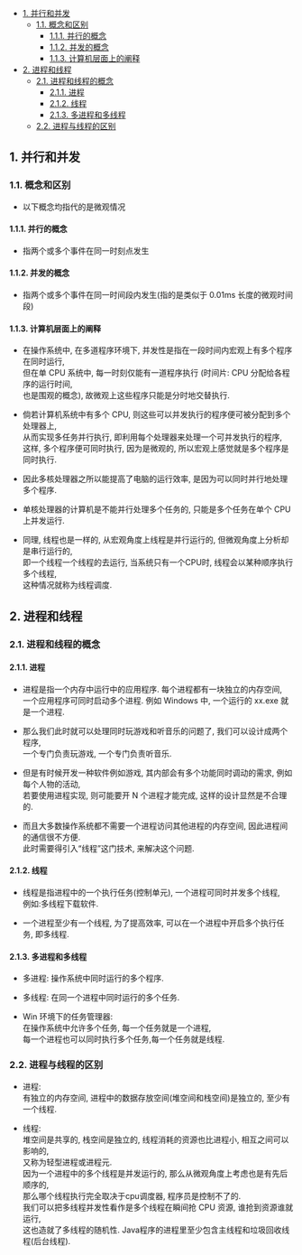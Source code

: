 <!-- TOC -->

- [1. 并行和并发](#1-并行和并发)
  - [1.1. 概念和区别](#11-概念和区别)
    - [1.1.1. 并行的概念](#111-并行的概念)
    - [1.1.2. 并发的概念](#112-并发的概念)
    - [1.1.3. 计算机层面上的阐释](#113-计算机层面上的阐释)
- [2. 进程和线程](#2-进程和线程)
  - [2.1. 进程和线程的概念](#21-进程和线程的概念)
    - [2.1.1. 进程](#211-进程)
    - [2.1.2. 线程](#212-线程)
    - [2.1.3. 多进程和多线程](#213-多进程和多线程)
  - [2.2. 进程与线程的区别](#22-进程与线程的区别)

<!-- /TOC -->

## 1. 并行和并发

### 1.1. 概念和区别
- 以下概念均指代的是微观情况

#### 1.1.1. 并行的概念
- 指两个或多个事件在同一时刻点发生

#### 1.1.2. 并发的概念
- 指两个或多个事件在同一时间段内发生(指的是类似于 0.01ms 长度的微观时间段)

#### 1.1.3. 计算机层面上的阐释
- 在操作系统中, 在多道程序环境下, 并发性是指在一段时间内宏观上有多个程序在同时运行,  
但在单 CPU 系统中, 每一时刻仅能有一道程序执行 (时间片: CPU 分配给各程序的运行时间,  
也是围观的概念), 故微观上这些程序只能是分时地交替执行.  

- 倘若计算机系统中有多个 CPU, 则这些可以并发执行的程序便可被分配到多个处理器上,  
从而实现多任务并行执行, 即利用每个处理器来处理一个可并发执行的程序,  
这样, 多个程序便可同时执行, 因为是微观的, 所以宏观上感觉就是多个程序是同时执行.  

- 因此多核处理器之所以能提高了电脑的运行效率, 是因为可以同时并行地处理多个程序.  

- 单核处理器的计算机是不能并行处理多个任务的, 只能是多个任务在单个 CPU 上并发运行.   

- 同理, 线程也是一样的, 从宏观角度上线程是并行运行的, 但微观角度上分析却是串行运行的,  
即一个线程一个线程的去运行, 当系统只有一个CPU时, 线程会以某种顺序执行多个线程,  
这种情况就称为线程调度. 

## 2. 进程和线程

### 2.1. 进程和线程的概念  

#### 2.1.1. 进程
- 进程是指一个内存中运行中的应用程序. 每个进程都有一块独立的内存空间,  
  一个应用程序可同时启动多个进程. 例如 Windows 中, 一个运行的 xx.exe 就是一个进程.  

- 那么我们此时就可以处理同时玩游戏和听音乐的问题了, 我们可以设计成两个程序,  
一个专门负责玩游戏, 一个专门负责听音乐.   

- 但是有时候开发一种软件例如游戏, 其内部会有多个功能同时调动的需求, 例如每个人物的活动,  
若要使用进程实现, 则可能要开 N 个进程才能完成, 这样的设计显然是不合理的.  

- 而且大多数操作系统都不需要一个进程访问其他进程的内存空间, 因此进程间的通信很不方便.  
此时需要得引入“线程”这门技术, 来解决这个问题.  

#### 2.1.2. 线程
- 线程是指进程中的一个执行任务(控制单元), 一个进程可同时并发多个线程,  
  例如:多线程下载软件.  

- 一个进程至少有一个线程, 为了提高效率, 可以在一个进程中开启多个执行任务, 即多线程.  

#### 2.1.3. 多进程和多线程
- 多进程: 操作系统中同时运行的多个程序.  
- 多线程: 在同一个进程中同时运行的多个任务.  

- Win 环境下的任务管理器:  
  在操作系统中允许多个任务, 每一个任务就是一个进程,  
  每一个进程也可以同时执行多个任务,每一个任务就是线程. 

### 2.2. 进程与线程的区别
- 进程:  
  有独立的内存空间, 进程中的数据存放空间(堆空间和栈空间)是独立的, 至少有一个线程.  

- 线程:  
  堆空间是共享的, 栈空间是独立的, 线程消耗的资源也比进程小, 相互之间可以影响的,  
  又称为轻型进程或进程元.  
  因为一个进程中的多个线程是并发运行的, 那么从微观角度上考虑也是有先后顺序的,   
  那么哪个线程执行完全取决于cpu调度器, 程序员是控制不了的.  
  我们可以把多线程并发性看作是多个线程在瞬间抢 CPU 资源, 谁抢到资源谁就运行,  
  这也造就了多线程的随机性. Java程序的进程里至少包含主线程和垃圾回收线程(后台线程). 